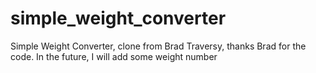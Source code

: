 # simple_weight_converter
Simple Weight Converter, clone from Brad Traversy, thanks Brad for the code. In the future, I will add some weight number
